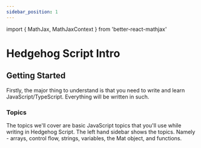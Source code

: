 ```yaml
---
sidebar_position: 1
---
```


import { MathJax, MathJaxContext } from 'better-react-mathjax'


# Hedgehog Script Intro


## Getting Started

Firstly, the major thing to understand is that you need to write and learn JavaScript/TypeScript. Everything will be written in such.

### Topics

The topics we'll cover are basic JavaScript topics that you'll use while writing in Hedgehog Script. The left hand sidebar shows the topics.
Namely - arrays, control flow, strings, variables, the Mat object, and functions. 
